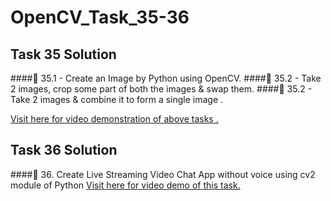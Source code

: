 # OpenCV_Task_35-36
## Task 35 Solution
####📌 35.1 - Create an Image by Python using OpenCV.
####📌 35.2 - Take 2 images, crop some part of both the images & swap them.
####📌 35.2 - Take 2 images & combine it to form a single image .

[Visit here for video demonstration of above tasks .](https://www.linkedin.com/posts/krushna-prasad_explorewithkp-vimaldaga-righteducation-activity-6833403558197501953-qhix)

## Task 36 Solution
####📌 36. Create Live Streaming Video Chat App without voice using cv2 module of Python
[Visit here for video demo of this task.](https://www.linkedin.com/posts/krushna-prasad_python-opencv-vimalsir-activity-6840627663686639616-djN0)
